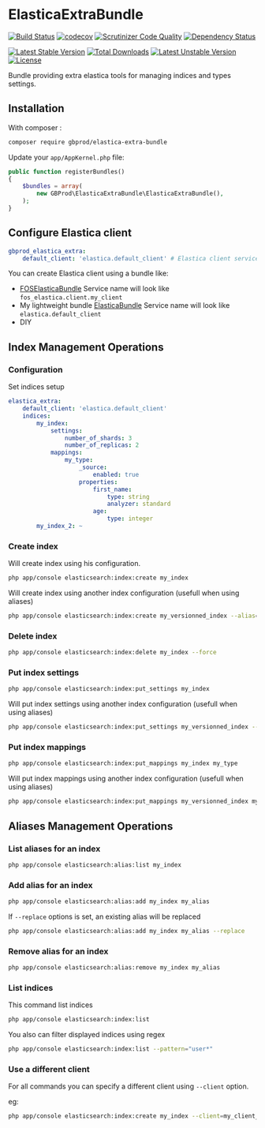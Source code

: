 # ElasticaExtraBundle

[![Build Status](https://travis-ci.org/gbprod/elastica-extra-bundle.svg?branch=master)](https://travis-ci.org/gbprod/elastica-extra-bundle)
[![codecov](https://codecov.io/gh/gbprod/elastica-extra-bundle/branch/master/graph/badge.svg)](https://codecov.io/gh/gbprod/elastica-extra-bundle)
[![Scrutinizer Code Quality](https://scrutinizer-ci.com/g/gbprod/elastica-extra-bundle/badges/quality-score.png?b=master)](https://scrutinizer-ci.com/g/gbprod/elastica-extra-bundle/?branch=master)
[![Dependency Status](https://www.versioneye.com/user/projects/574a9ca2ce8d0e004505fa46/badge.svg)](https://www.versioneye.com/user/projects/574a9ca2ce8d0e004505fa46)

[![Latest Stable Version](https://poser.pugx.org/gbprod/elastica-extra-bundle/v/stable)](https://packagist.org/packages/gbprod/elastica-extra-bundle)
[![Total Downloads](https://poser.pugx.org/gbprod/elastica-extra-bundle/downloads)](https://packagist.org/packages/gbprod/elastica-extra-bundle)
[![Latest Unstable Version](https://poser.pugx.org/gbprod/elastica-extra-bundle/v/unstable)](https://packagist.org/packages/gbprod/elastica-extra-bundle)
[![License](https://poser.pugx.org/gbprod/elastica-extra-bundle/license)](https://packagist.org/packages/gbprod/elastica-extra-bundle)

Bundle providing extra elastica tools for managing indices and types settings.

## Installation

With composer :

```bash
composer require gbprod/elastica-extra-bundle
```

Update your `app/AppKernel.php` file:

```php
public function registerBundles()
{
    $bundles = array(
        new GBProd\ElasticaExtraBundle\ElasticaExtraBundle(),
    );
}
```

## Configure Elastica client

```yml
gbprod_elastica_extra:
    default_client: 'elastica.default_client' # Elastica client service's name
```

You can create Elastica client using a bundle like:
  * [FOSElasticaBundle](https://github.com/FriendsOfSymfony/FOSElasticaBundle)
    Service name will look like `fos_elastica.client.my_client`
  * My lightweight bundle [ElasticaBundle](https://github.com/gbprod/elastica-bundle)
    Service name will look like `elastica.default_client`
  * DIY


## Index Management Operations

### Configuration

Set indices setup

```yaml
elastica_extra:
    default_client: 'elastica.default_client'
    indices:
        my_index:
            settings:
                number_of_shards: 3
                number_of_replicas: 2
            mappings:
                my_type:
                    _source:
                        enabled: true
                    properties:
                        first_name:
                            type: string
                            analyzer: standard
                        age:
                            type: integer
        my_index_2: ~
```

### Create index

Will create index using his configuration.

```bash
php app/console elasticsearch:index:create my_index
```

Will create index using another index configuration (usefull when using aliases)

```bash
php app/console elasticsearch:index:create my_versionned_index --alias=my_index
```

### Delete index

```bash
php app/console elasticsearch:index:delete my_index --force
```

### Put index settings

```bash
php app/console elasticsearch:index:put_settings my_index
```

Will put index settings using another index configuration (usefull when using aliases)

```bash
php app/console elasticsearch:index:put_settings my_versionned_index --alias=my_index
```

### Put index mappings

```bash
php app/console elasticsearch:index:put_mappings my_index my_type
```

Will put index mappings using another index configuration (usefull when using aliases)

```bash
php app/console elasticsearch:index:put_mappings my_versionned_index my_type --alias=my_index
```

## Aliases Management Operations

### List aliases for an index

```bash
php app/console elasticsearch:alias:list my_index
```

### Add alias for an index

```bash
php app/console elasticsearch:alias:add my_index my_alias
```

If `--replace` options is set, an existing alias will be replaced

```bash
php app/console elasticsearch:alias:add my_index my_alias --replace
```

### Remove alias for an index

```bash
php app/console elasticsearch:alias:remove my_index my_alias
```

### List indices

This command list indices

```bash
php app/console elasticsearch:index:list
```

You also can filter displayed indices using regex

```bash
php app/console elasticsearch:index:list --pattern="user*"
```

### Use a different client

For all commands you can specify a different client using `--client` option.

eg:

```bash
php app/console elasticsearch:index:create my_index --client=my_client_service
```
